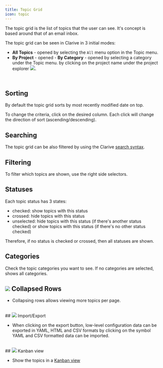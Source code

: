 ```yaml
---
title: Topic Grid
icon: topic
---
```


The topic grid is the list of topics that the user can see. 
It's concept is based around that of an email inbox. 

The topic grid can be seen in Clarive in 3 initial modes:

- **All Topics** - opened by selecting the `All` menu option in the Topic menu. 
- **By Project** - opened - **By Category** - opened by selecting a category under the Topic menu. 
by clicking on the project name under the project explorer <img src="/static/images/icons/project.png" />.
<br />

## Sorting 

By default the topic grid sorts by most recently modified
date on top.

To change the criteria, click on the desired column. Each click 
will change the direction of sort (ascending/descending). 
<br />
## Searching

The topic grid can be also filtered by using the Clarive [search syntax](getting-started/search-syntax).
<br />
## Filtering

To filter which topics are shown, use the right side selectors.
<br />
## Statuses

Each topic status has 3 states:

- checked: show topics with this status
- crossed: hide topics with this status
- unselected: hide topics with this status 
(if there's another status checked) or show topics with this status (if there's no other status checked)

Therefore, if no status is checked or crossed, then all statuses are shown. 
<br />
## Categories

Check the topic categories you want to see. If no categories are selected, shows all categories.
<br />
## <img src="/static/images/icons/updown_.gif" /> Collapsed Rows

* Collapsing rows allows viewing more topics per page. 
<br />
## <img src="/static/images/icons/exports.png" /> Import/Export

* When clicking on the export button, low-level configuration data can be exported in YAML, HTML and CSV formats by clicking on the symbol YAML and CSV formatted data can be imported.
<br />
## <img src="/static/images/icons/kanban.png" /> Kanban view

* Show the topics in a [Kanban view](getting-started/kanban)

